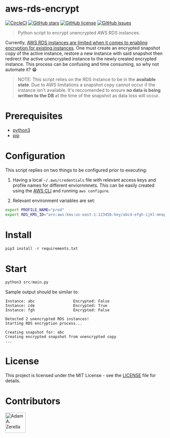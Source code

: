 # aws-rds-encrypt

[![CircleCI](https://circleci.com/gh/adamzerella/aws-rds-encrypt.svg?style=svg)](https://circleci.com/gh/adamzerella/aws-rds-encrypt)
[![GitHub stars](https://img.shields.io/github/stars/adamzerella/aws-rds-encrypt.svg)](https://github.com/adamzerella/adamzerella/stargazers)
[![GitHub license](https://img.shields.io/github/license/adamzerella/aws-rds-encrypt.svg)](https://github.com/adamzerella/adamzerella/blob/master/LICENSE)
[![GitHub issues](https://img.shields.io/github/issues/adamzerella/aws-rds-encrypt.svg)](https://github.com/adamzerella/adamzerella/issues)

> Python script to encrypt unencrypted AWS RDS instances.

Currently, [AWS RDS instances are limited when it comes to enabling encryption for existing instances](https://docs.aws.amazon.com/AmazonRDS/latest/UserGuide/Overview.Encryption.html#Overview.Encryption.Limitations). One must create an encrypted snapshot copy of the active instance, restore a new instance with said snapshot then redirect the active unencrypted instance to the newly created encrypted instance. This process can be confusing and time consuming, so why not automate it? 😁

> NOTE: This script relies on the RDS instance to be in the <strong>available state</strong>. Due to AWS limitations a snapshot copy cannot occur if the instance isn't available. It's reccomended to ensure <strong>no data is being written to the DB</strong> at the time of the snapshot as data loss will occur.

# Prerequisites

- [python3](https://www.python.org/downloads/)
- [pip](https://docs.python.org/3/installing/index.html#key-terms)

# Configuration

This script replies on two things to be configured prior to executing: 

1. Having a local `~/.aws/credentials` file with relevant access keys and profile names for different enviornmnets. This can be easily created using the [AWS CLI](https://docs.aws.amazon.com/cli/latest/userguide/installing.html) and running `aws configure`.

2. Relevant environment variables are set:

```bash
export PROFILE_NAME="prod"                                                          # Profile name used to interact with RDS.
export RDS_KMS_ID="arn:aws:kms:us-east-1:123456:key/abcd-efgh-ijkl-mnop-qrstuvwxyz" # IAM encryption key used to encrypt RDS snapshots.
```

# Install
```python
pip3 install -r requirements.txt
```

# Start
```python
python3 src/main.py
```

Sample output should be similar to:
```text
Instance: abc                 Encrypted: False
Instance: cde                 Encrypted: True
Instance: fgh                 Encrypted: False

Detected 2 unencrypted RDS instances!
Starting RDS encryption process...

Creating snapshot for: abc
Creating encrypted snapshot from unencrypted copy
...
```

# License

This project is licensed under the MIT License - see the [LICENSE](https://raw.githubusercontent.com/adamzerella/aws-rds-encrypt/master/LICENSE) file for details.


# Contributors

<div style="display:inline;">
  <img width="64" height="64" href="https://github.com/adamzerella" src="https://avatars0.githubusercontent.com/u/1501560?s=460&v=4" alt="Adam A. Zerella"/>
</div>
